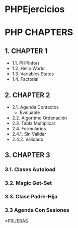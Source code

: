 # PHPEjercicios


# PHP CHAPTERS

## 1. CHAPTER 1

- 1.1. PHPinfo()
- 1.2. Hello World
- 1.3. Variables States
- 1.4. Factorial

## 2. CHAPTER 2

- 2.1. Agenda Contactos
    - Evaluable
- 2.2. Algoritmo Ordenación
- 2.3. Tabla Multiplicar
- 2.4. Formularios
-    2.4.1. Sin Validar
-    2.4.2. Validado

## 3. CHAPTER 3

### 3.1. Clases Autoload
### 3.2. Magic Get-Set
### 3.3. Clase Padre-Hija
### 3.3 Agenda Con Sesiones

*PRUEBAS
